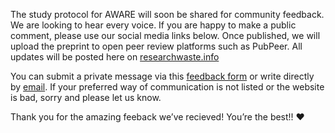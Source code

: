 The study protocol for AWARE will soon be shared for community feedback. We are looking to hear every voice. If you are happy to make a public comment, please use our social media links below. Once published, we will upload the preprint to open peer review platforms such as PubPeer. All updates will be posted here on [researchwaste.info](https://researchwaste.info)

You can submit a private message via this [feedback form](#feedback-form) or write directly by [email](#contact). If your preferred way of communication is not listed or the website is bad, sorry and please let us know.

Thank you for the amazing feeback we’ve recieved! You’re the best!! ❤
